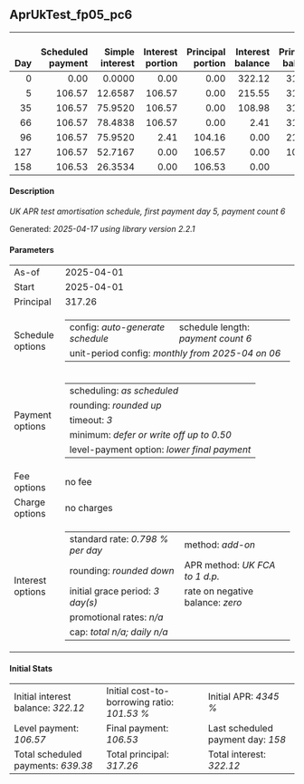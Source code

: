 <h2>AprUkTest_fp05_pc6</h2>
<table>
    <thead style="vertical-align: bottom;">
        <th style="text-align: right;">Day</th>
        <th style="text-align: right;">Scheduled payment</th>
        <th style="text-align: right;">Simple interest</th>
        <th style="text-align: right;">Interest portion</th>
        <th style="text-align: right;">Principal portion</th>
        <th style="text-align: right;">Interest balance</th>
        <th style="text-align: right;">Principal balance</th>
        <th style="text-align: right;">Total simple interest</th>
        <th style="text-align: right;">Total interest</th>
        <th style="text-align: right;">Total principal</th>
    </thead>
    <tr style="text-align: right;">
        <td class="ci00">0</td>
        <td class="ci01" style="white-space: nowrap;">0.00</td>
        <td class="ci02">0.0000</td>
        <td class="ci03">0.00</td>
        <td class="ci04">0.00</td>
        <td class="ci05">322.12</td>
        <td class="ci06">317.26</td>
        <td class="ci07">0.0000</td>
        <td class="ci08">0.00</td>
        <td class="ci09">0.00</td>
    </tr>
    <tr style="text-align: right;">
        <td class="ci00">5</td>
        <td class="ci01" style="white-space: nowrap;">106.57</td>
        <td class="ci02">12.6587</td>
        <td class="ci03">106.57</td>
        <td class="ci04">0.00</td>
        <td class="ci05">215.55</td>
        <td class="ci06">317.26</td>
        <td class="ci07">12.6587</td>
        <td class="ci08">106.57</td>
        <td class="ci09">0.00</td>
    </tr>
    <tr style="text-align: right;">
        <td class="ci00">35</td>
        <td class="ci01" style="white-space: nowrap;">106.57</td>
        <td class="ci02">75.9520</td>
        <td class="ci03">106.57</td>
        <td class="ci04">0.00</td>
        <td class="ci05">108.98</td>
        <td class="ci06">317.26</td>
        <td class="ci07">88.6107</td>
        <td class="ci08">213.14</td>
        <td class="ci09">0.00</td>
    </tr>
    <tr style="text-align: right;">
        <td class="ci00">66</td>
        <td class="ci01" style="white-space: nowrap;">106.57</td>
        <td class="ci02">78.4838</td>
        <td class="ci03">106.57</td>
        <td class="ci04">0.00</td>
        <td class="ci05">2.41</td>
        <td class="ci06">317.26</td>
        <td class="ci07">167.0945</td>
        <td class="ci08">319.71</td>
        <td class="ci09">0.00</td>
    </tr>
    <tr style="text-align: right;">
        <td class="ci00">96</td>
        <td class="ci01" style="white-space: nowrap;">106.57</td>
        <td class="ci02">75.9520</td>
        <td class="ci03">2.41</td>
        <td class="ci04">104.16</td>
        <td class="ci05">0.00</td>
        <td class="ci06">213.10</td>
        <td class="ci07">243.0465</td>
        <td class="ci08">322.12</td>
        <td class="ci09">104.16</td>
    </tr>
    <tr style="text-align: right;">
        <td class="ci00">127</td>
        <td class="ci01" style="white-space: nowrap;">106.57</td>
        <td class="ci02">52.7167</td>
        <td class="ci03">0.00</td>
        <td class="ci04">106.57</td>
        <td class="ci05">0.00</td>
        <td class="ci06">106.53</td>
        <td class="ci07">295.7632</td>
        <td class="ci08">322.12</td>
        <td class="ci09">210.73</td>
    </tr>
    <tr style="text-align: right;">
        <td class="ci00">158</td>
        <td class="ci01" style="white-space: nowrap;">106.53</td>
        <td class="ci02">26.3534</td>
        <td class="ci03">0.00</td>
        <td class="ci04">106.53</td>
        <td class="ci05">0.00</td>
        <td class="ci06">0.00</td>
        <td class="ci07">322.1166</td>
        <td class="ci08">322.12</td>
        <td class="ci09">317.26</td>
    </tr>
</table>
<h4>Description</h4>
<p><i>UK APR test amortisation schedule, first payment day 5, payment count 6</i></p>
<p>Generated: <i>2025-04-17 using library version 2.2.1</i></p>
<h4>Parameters</h4>
<table>
    <tr>
        <td>As-of</td>
        <td>2025-04-01</td>
    </tr>
    <tr>
        <td>Start</td>
        <td>2025-04-01</td>
    </tr>
    <tr>
        <td>Principal</td>
        <td>317.26</td>
    </tr>
    <tr>
        <td>Schedule options</td>
        <td>
            <table>
                <tr>
                    <td>config: <i>auto-generate schedule</i></td>
                    <td>schedule length: <i><i>payment count</i> 6</i></td>
                </tr>
                <tr>
                    <td colspan="2" style="white-space: nowrap;">unit-period config: <i>monthly from 2025-04 on 06</i></td>
                </tr>
            </table>
        </td>
    </tr>
    <tr>
        <td>Payment options</td>
        <td>
            <table>
                <tr>
                    <td>scheduling: <i>as scheduled</i></td>
                </tr>
                <tr>
                    <td>rounding: <i>rounded up</i></td>
                </tr>
                <tr>
                    <td>timeout: <i>3</i></td>
                </tr>
                <tr>
                    <td>minimum: <i>defer&nbsp;or&nbsp;write&nbsp;off&nbsp;up&nbsp;to&nbsp;0.50</i></td>
                </tr>
                <tr>
                    <td>level-payment option: <i>lower&nbsp;final&nbsp;payment</i></td>
                </tr>
            </table>
        </td>
    </tr>
    <tr>
        <td>Fee options</td>
        <td>no fee
        </td>
    </tr>
    <tr>
        <td>Charge options</td>
        <td>no charges
        </td>
    </tr>
    <tr>
        <td>Interest options</td>
        <td>
            <table>
                <tr>
                    <td>standard rate: <i>0.798 % per day</i></td>
                    <td>method: <i>add-on</i></td>
                </tr>
                <tr>
                    <td>rounding: <i>rounded down</i></td>
                    <td>APR method: <i>UK FCA to 1 d.p.</i></td>
                </tr>
                <tr>
                    <td>initial grace period: <i>3 day(s)</i></td>
                    <td>rate on negative balance: <i>zero</i></td>
                </tr>
                <tr>
                    <td colspan="2">promotional rates: <i><i>n/a</i></i></td>
                </tr>
                <tr>
                    <td colspan="2">cap: <i>total <i>n/a</i>; daily <i>n/a</i></td>
                </tr>
            </table>
        </td>
    </tr>
</table>
<h4>Initial Stats</h4>
<table>
    <tr>
        <td>Initial interest balance: <i>322.12</i></td>
        <td>Initial cost-to-borrowing ratio: <i>101.53 %</i></td>
        <td>Initial APR: <i>4345 %</i></td>
    </tr>
    <tr>
        <td>Level payment: <i>106.57</i></td>
        <td>Final payment: <i>106.53</i></td>
        <td>Last scheduled payment day: <i>158</i></td>
    </tr>
    <tr>
        <td>Total scheduled payments: <i>639.38</i></td>
        <td>Total principal: <i>317.26</i></td>
        <td>Total interest: <i>322.12</i></td>
    </tr>
</table>
